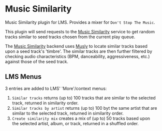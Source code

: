 # Music Similarity

Music Similarity plugin for LMS. Provides a mixer for `Don't Stop The Music`.

This plugin will send requests to the [Music Similarity](https://github.com/CDrummond/music-similarity)
service to get random tracks similar to seed tracks chosen from the current
play queue.

The [Music Similarity](https://github.com/CDrummond/music-similarity) backend
uses [Musly](https://github.com/CDrummond/musly) to locate similar tracks based
upon a seed track's 'timbre'. The similar tracks are then further filtered by
checking audio characteristics (BPM, danceability, aggressiveness, etc.) against
those of the seed track.

## LMS Menus

3 entries are added to LMS' 'More'/context menus:

1. `Similar tracks` returns (up to) 100 tracks that are similar to the selected track, returned in similarity order.
2. `Similar tracks by artist` returns (up to) 100 byt the same artist that are similar to the selected track, returned in similarity order.
3. `Create similarity mix` creates a mix of (up to) 50 tracks based upon the selected artist, album, or track, returned in a shuffled order.
